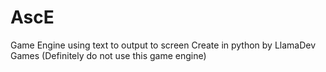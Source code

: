 # AscE
 Game Engine using text to output to screen
 Create in python by LlamaDev Games
 (Definitely do not use this game engine)
